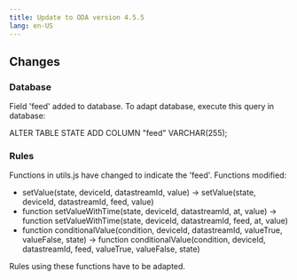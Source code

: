 ```yaml
---
title: Update to ODA version 4.5.5
lang: en-US
---
```


## Changes

### Database

Field 'feed' added to database. To adapt database, execute this query in database:

ALTER TABLE STATE ADD COLUMN "feed" VARCHAR(255);

### Rules

Functions in utils.js have changed to indicate the 'feed'. Functions modified:

 * setValue(state, deviceId, datastreamId, value)  -> setValue(state, deviceId, datastreamId, feed, value)
 * function setValueWithTime(state, deviceId, datastreamId, at, value) -> function setValueWithTime(state, deviceId, datastreamId, feed, at, value)
 * function conditionalValue(condition, deviceId, datastreamId, valueTrue, valueFalse, state) -> function conditionalValue(condition, deviceId, datastreamId, feed, valueTrue, valueFalse, state)

 Rules using these functions have to be adapted.